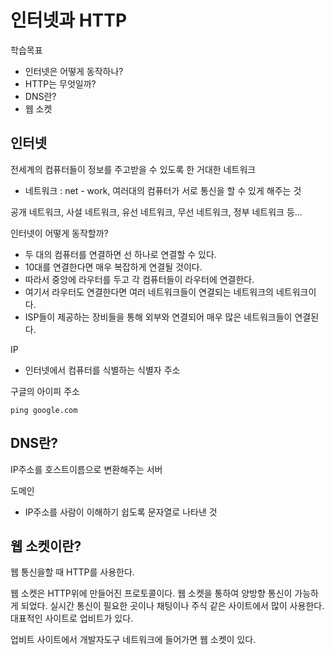 # 인터넷과 HTTP

학습목표
- 인터넷은 어떻게 동작하나?
- HTTP는 무엇일까?
- DNS란?
- 웹 소켓

## 인터넷

전세계의 컴퓨터들이 정보를 주고받을 수 있도록 한 거대한 네트워크  
- 네트워크 : net - work, 여러대의 컴퓨터가 서로 통신을 할 수 있게 해주는 것 

공개 네트워크, 사설 네트워크, 유선 네트워크, 무선 네트워크, 정부 네트워크 등...  

인터넷이 어떻게 동작할까?  
- 두 대의 컴퓨터를 연결하면 선 하나로 연결할 수 있다.
- 10대를 연결한다면 매우 복잡하게 연결될 것이다.
- 따라서 중앙에 라우터를 두고 각 컴퓨터들이 라우터에 연결한다.
- 여기서 라우터도 연결한다면 여러 네트워크들이 연결되는 네트워크의 네트워크이다.
- ISP들이 제공하는 장비들을 통해 외부와 연결되어 매우 많은 네트워크들이 연결된다.

IP
- 인터넷에서 컴퓨터를 식별하는 식별자 주소

구글의 아이피 주소  
```dos
ping google.com
```

## DNS란?

IP주소를 호스트이름으로 변환해주는 서버  

도메인
- IP주소를 사람이 이해하기 쉽도록 문자열로 나타낸 것


## 웹 소켓이란?

웹 통신을할 때 HTTP를 사용한다.

웹 소켓은 HTTP위에 만들어진 프로토콜이다.
웹 소켓을 통하여 양방향 통신이 가능하게 되었다.
실시간 통신이 필요한 곳이나 채팅이나 주식 같은 사이트에서 많이 사용한다.  
대표적인 사이트로 업비트가 있다.  

업비트 사이트에서 개발자도구 네트워크에 들어가면 웹 소켓이 있다.  




